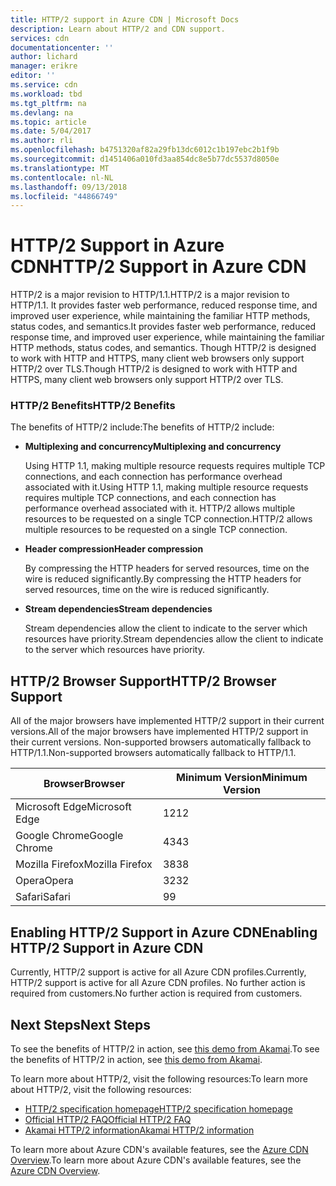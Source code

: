 ```yaml
---
title: HTTP/2 support in Azure CDN | Microsoft Docs
description: Learn about HTTP/2 and CDN support.
services: cdn
documentationcenter: ''
author: lichard
manager: erikre
editor: ''
ms.service: cdn
ms.workload: tbd
ms.tgt_pltfrm: na
ms.devlang: na
ms.topic: article
ms.date: 5/04/2017
ms.author: rli
ms.openlocfilehash: b4751320af82a29fb13dc6012c1b197ebc2b1f9b
ms.sourcegitcommit: d1451406a010fd3aa854dc8e5b77dc5537d8050e
ms.translationtype: MT
ms.contentlocale: nl-NL
ms.lasthandoff: 09/13/2018
ms.locfileid: "44866749"
---
```

# <a name="http2-support-in-azure-cdn"></a><span data-ttu-id="48c05-103">HTTP/2 Support in Azure CDN</span><span class="sxs-lookup"><span data-stu-id="48c05-103">HTTP/2 Support in Azure CDN</span></span>

<span data-ttu-id="48c05-104">HTTP/2 is a major revision to HTTP/1.1\.</span><span class="sxs-lookup"><span data-stu-id="48c05-104">HTTP/2 is a major revision to HTTP/1.1\.</span></span> <span data-ttu-id="48c05-105">It provides faster web performance, reduced response time, and improved user experience, while maintaining the familiar HTTP methods, status codes, and semantics.</span><span class="sxs-lookup"><span data-stu-id="48c05-105">It provides faster web performance, reduced response time, and improved user experience, while maintaining the familiar HTTP methods, status codes, and semantics.</span></span> <span data-ttu-id="48c05-106">Though HTTP/2 is designed to work with HTTP and HTTPS, many client web browsers only support HTTP/2 over TLS.</span><span class="sxs-lookup"><span data-stu-id="48c05-106">Though HTTP/2 is designed to work with HTTP and HTTPS, many client web browsers only support HTTP/2 over TLS.</span></span>

### <a name="http2-benefits"></a><span data-ttu-id="48c05-107">HTTP/2 Benefits</span><span class="sxs-lookup"><span data-stu-id="48c05-107">HTTP/2 Benefits</span></span>

<span data-ttu-id="48c05-108">The benefits of HTTP/2 include:</span><span class="sxs-lookup"><span data-stu-id="48c05-108">The benefits of HTTP/2 include:</span></span>

*   <span data-ttu-id="48c05-109">**Multiplexing and concurrency**</span><span class="sxs-lookup"><span data-stu-id="48c05-109">**Multiplexing and concurrency**</span></span>

    <span data-ttu-id="48c05-110">Using HTTP 1.1, making multiple resource requests requires multiple TCP connections, and each connection has performance overhead associated with it.</span><span class="sxs-lookup"><span data-stu-id="48c05-110">Using HTTP 1.1, making multiple resource requests requires multiple TCP connections, and each connection has performance overhead associated with it.</span></span> <span data-ttu-id="48c05-111">HTTP/2 allows multiple resources to be requested on a single TCP connection.</span><span class="sxs-lookup"><span data-stu-id="48c05-111">HTTP/2 allows multiple resources to be requested on a single TCP connection.</span></span>

*   <span data-ttu-id="48c05-112">**Header compression**</span><span class="sxs-lookup"><span data-stu-id="48c05-112">**Header compression**</span></span>

    <span data-ttu-id="48c05-113">By compressing the HTTP headers for served resources, time on the wire is reduced significantly.</span><span class="sxs-lookup"><span data-stu-id="48c05-113">By compressing the HTTP headers for served resources, time on the wire is reduced significantly.</span></span>

*   <span data-ttu-id="48c05-114">**Stream dependencies**</span><span class="sxs-lookup"><span data-stu-id="48c05-114">**Stream dependencies**</span></span>

    <span data-ttu-id="48c05-115">Stream dependencies allow the client to indicate to the server which resources have priority.</span><span class="sxs-lookup"><span data-stu-id="48c05-115">Stream dependencies allow the client to indicate to the server which resources have priority.</span></span>


## <a name="http2-browser-support"></a><span data-ttu-id="48c05-116">HTTP/2 Browser Support</span><span class="sxs-lookup"><span data-stu-id="48c05-116">HTTP/2 Browser Support</span></span>

<span data-ttu-id="48c05-117">All of the major browsers have implemented HTTP/2 support in their current versions.</span><span class="sxs-lookup"><span data-stu-id="48c05-117">All of the major browsers have implemented HTTP/2 support in their current versions.</span></span> <span data-ttu-id="48c05-118">Non-supported browsers automatically fallback to HTTP/1.1.</span><span class="sxs-lookup"><span data-stu-id="48c05-118">Non-supported browsers automatically fallback to HTTP/1.1.</span></span>

|<span data-ttu-id="48c05-119">Browser</span><span class="sxs-lookup"><span data-stu-id="48c05-119">Browser</span></span>|<span data-ttu-id="48c05-120">Minimum Version</span><span class="sxs-lookup"><span data-stu-id="48c05-120">Minimum Version</span></span>|
|-------------|------------|
|<span data-ttu-id="48c05-121">Microsoft Edge</span><span class="sxs-lookup"><span data-stu-id="48c05-121">Microsoft Edge</span></span>| <span data-ttu-id="48c05-122">12</span><span class="sxs-lookup"><span data-stu-id="48c05-122">12</span></span>|
|<span data-ttu-id="48c05-123">Google Chrome</span><span class="sxs-lookup"><span data-stu-id="48c05-123">Google Chrome</span></span>| <span data-ttu-id="48c05-124">43</span><span class="sxs-lookup"><span data-stu-id="48c05-124">43</span></span>|
|<span data-ttu-id="48c05-125">Mozilla Firefox</span><span class="sxs-lookup"><span data-stu-id="48c05-125">Mozilla Firefox</span></span>| <span data-ttu-id="48c05-126">38</span><span class="sxs-lookup"><span data-stu-id="48c05-126">38</span></span>|
|<span data-ttu-id="48c05-127">Opera</span><span class="sxs-lookup"><span data-stu-id="48c05-127">Opera</span></span>| <span data-ttu-id="48c05-128">32</span><span class="sxs-lookup"><span data-stu-id="48c05-128">32</span></span>|
|<span data-ttu-id="48c05-129">Safari</span><span class="sxs-lookup"><span data-stu-id="48c05-129">Safari</span></span>| <span data-ttu-id="48c05-130">9</span><span class="sxs-lookup"><span data-stu-id="48c05-130">9</span></span>|

## <a name="enabling-http2-support-in-azure-cdn"></a><span data-ttu-id="48c05-131">Enabling HTTP/2 Support in Azure CDN</span><span class="sxs-lookup"><span data-stu-id="48c05-131">Enabling HTTP/2 Support in Azure CDN</span></span>

<span data-ttu-id="48c05-132">Currently, HTTP/2 support is active for all Azure CDN profiles.</span><span class="sxs-lookup"><span data-stu-id="48c05-132">Currently, HTTP/2 support is active for all Azure CDN profiles.</span></span> <span data-ttu-id="48c05-133">No further action is required from customers.</span><span class="sxs-lookup"><span data-stu-id="48c05-133">No further action is required from customers.</span></span>

## <a name="next-steps"></a><span data-ttu-id="48c05-134">Next Steps</span><span class="sxs-lookup"><span data-stu-id="48c05-134">Next Steps</span></span>

<span data-ttu-id="48c05-135">To see the benefits of HTTP/2 in action, see [this demo from Akamai](https://http2.akamai.com/demo).</span><span class="sxs-lookup"><span data-stu-id="48c05-135">To see the benefits of HTTP/2 in action, see [this demo from Akamai](https://http2.akamai.com/demo).</span></span>

<span data-ttu-id="48c05-136">To learn more about HTTP/2, visit the following resources:</span><span class="sxs-lookup"><span data-stu-id="48c05-136">To learn more about HTTP/2, visit the following resources:</span></span>

*   [<span data-ttu-id="48c05-137">HTTP/2 specification homepage</span><span class="sxs-lookup"><span data-stu-id="48c05-137">HTTP/2 specification homepage</span></span>](https://http2.github.io/)
*   [<span data-ttu-id="48c05-138">Official HTTP/2 FAQ</span><span class="sxs-lookup"><span data-stu-id="48c05-138">Official HTTP/2 FAQ</span></span>](https://http2.github.io/faq/)
*   [<span data-ttu-id="48c05-139">Akamai HTTP/2 information</span><span class="sxs-lookup"><span data-stu-id="48c05-139">Akamai HTTP/2 information</span></span>](https://http2.akamai.com/)

<span data-ttu-id="48c05-140">To learn more about Azure CDN's available features, see the [Azure CDN Overview](https://azure.microsoft.com/documentation/articles/cdn-overview/).</span><span class="sxs-lookup"><span data-stu-id="48c05-140">To learn more about Azure CDN's available features, see the [Azure CDN Overview](https://azure.microsoft.com/documentation/articles/cdn-overview/).</span></span>
